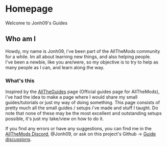 # Homepage

Welcome to Jonh09's Guides

## Who am I

Howdy, my name is Jonh09, i've been part of the AllTheMods community for a while. Im all about learning new things, and also helping people.
<br>I've been a newbie, like you are/were, so my objective is to try to help as many people as I can, and learn along the way.

### What's this

Inspired by the [AllTheGuides](https://allthemods.github.io/alltheguides/) page (Official guides page for AllTheMods), i've had the idea to make a page where I would share my small guides/tutorials or just my way of doing something.
This page consists of pretty much all the small guides / setups i've made and stuff I taught.
Do note that none of these may be the most excellent and outstanding setups possible, it's just my take/view on how to do it.

If you find any errors or have any suggestions, you can find me in the [AllTheMods Discord](https://discord.com/invite/allthemods), @Jonh09, 
or ask on this project's Github -> [Guide discussions](https://github.com/Jmpp2909/Jonh09sGuides/discussions/1).


